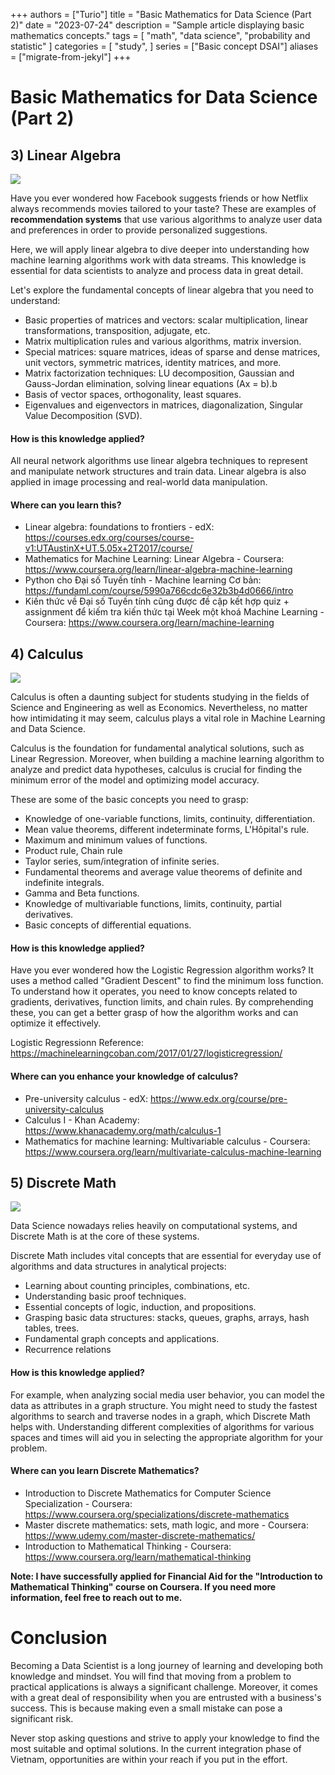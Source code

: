 +++
authors = ["Turio"]
title = "Basic Mathematics for Data Science (Part 2)"
date = "2023-07-24"
description = "Sample article displaying basic mathematics concepts."
tags = [
    "math",
    "data science",
    "probability and statistic"
]
categories = [
    "study",
]
series = ["Basic concept DSAI"]
aliases = ["migrate-from-jekyl"]
+++

# Basic Mathematics for Data Science (Part 2)

## 3) Linear Algebra

![](http://kisonecat.com/teaching/2014/math2568/logo.png)

Have you ever wondered how Facebook suggests friends or how Netflix always recommends movies tailored to your taste? These are examples of **recommendation systems** that use various algorithms to analyze user data and preferences in order to provide personalized suggestions.

Here, we will apply linear algebra to dive deeper into understanding how machine learning algorithms work with data streams. This knowledge is essential for data scientists to analyze and process data in great detail.

Let's explore the fundamental concepts of linear algebra that you need to understand:
- Basic properties of matrices and vectors: scalar multiplication, linear transformations, transposition, adjugate, etc.
- Matrix multiplication rules and various algorithms, matrix inversion.
- Special matrices: square matrices, ideas of sparse and dense matrices, unit vectors, symmetric matrices, identity matrices, and more.
- Matrix factorization techniques: LU decomposition, Gaussian and Gauss-Jordan elimination, solving linear equations (Ax = b).b
- Basis of vector spaces, orthogonality, least squares.
- Eigenvalues and eigenvectors in matrices, diagonalization, Singular Value Decomposition (SVD).

#### How is this knowledge applied?

All neural network algorithms use linear algebra techniques to represent and manipulate network structures and train data. Linear algebra is also applied in image processing and real-world data manipulation.

#### Where can you learn this?

- Linear algebra: foundations to frontiers - edX: https://courses.edx.org/courses/course-v1:UTAustinX+UT.5.05x+2T2017/course/
- Mathematics for Machine Learning: Linear Algebra - Coursera: https://www.coursera.org/learn/linear-algebra-machine-learning
- Python cho Đại số Tuyến tính - Machine learning Cơ bản: https://fundaml.com/course/5990a766cdc6e32b3b4d0666/intro
- Kiến thức về Đại số Tuyến tính cũng được đề cập kết hợp quiz + assignment để kiếm tra kiến thức tại Week một khoá Machine Learning - Coursera: https://www.coursera.org/learn/machine-learning

## 4) Calculus

![](https://i.udemycdn.com/course/750x422/34273_f5de_8.jpg)

Calculus is often a daunting subject for students studying in the fields of Science and Engineering as well as Economics. Nevertheless, no matter how intimidating it may seem, calculus plays a vital role in Machine Learning and Data Science.

Calculus is the foundation for fundamental analytical solutions, such as Linear Regression. Moreover, when building a machine learning algorithm to analyze and predict data hypotheses, calculus is crucial for finding the minimum error of the model and optimizing model accuracy.

These are some of the basic concepts you need to grasp:
- Knowledge of one-variable functions, limits, continuity, differentiation.
- Mean value theorems, different indeterminate forms, L'Hôpital's rule.
- Maximum and minimum values of functions.
- Product rule, Chain rule
- Taylor series, sum/integration of infinite series.
- Fundamental theorems and average value theorems of definite and indefinite integrals.
- Gamma and Beta functions.
- Knowledge of multivariable functions, limits, continuity, partial derivatives.
- Basic concepts of differential equations.

#### How is this knowledge applied?

Have you ever wondered how the Logistic Regression algorithm works? It uses a method called "Gradient Descent" to find the minimum loss function. To understand how it operates, you need to know concepts related to gradients, derivatives, function limits, and chain rules. By comprehending these, you can get a better grasp of how the algorithm works and can optimize it effectively.

Logistic Regressionn Reference: https://machinelearningcoban.com/2017/01/27/logisticregression/

#### Where can you enhance your knowledge of calculus?
- Pre-university calculus - edX: https://www.edx.org/course/pre-university-calculus
- Calculus I - Khan Academy: https://www.khanacademy.org/math/calculus-1
- Mathematics for machine learning: Multivariable calculus - Coursera: https://www.coursera.org/learn/multivariate-calculus-machine-learning

## 5) Discrete Math

![](http://www.discrete-math-hub.com/just_a_graph.small.png)

Data Science nowadays relies heavily on computational systems, and Discrete Math is at the core of these systems.

Discrete Math includes vital concepts that are essential for everyday use of algorithms and data structures in analytical projects:
- Learning about counting principles, combinations, etc.
- Understanding basic proof techniques.
- Essential concepts of logic, induction, and propositions.
- Grasping basic data structures: stacks, queues, graphs, arrays, hash tables, trees.
- Fundamental graph concepts and applications.
- Recurrence relations

#### How is this knowledge applied?

For example, when analyzing social media user behavior, you can model the data as attributes in a graph structure. You might need to study the fastest algorithms to search and traverse nodes in a graph, which Discrete Math helps with. Understanding different complexities of algorithms for various spaces and times will aid you in selecting the appropriate algorithm for your problem.

#### Where can you learn Discrete Mathematics?

- Introduction to Discrete Mathematics for Computer Science Specialization - Coursera: https://www.coursera.org/specializations/discrete-mathematics
- Master discrete mathematics: sets, math logic, and more - Coursera: https://www.udemy.com/master-discrete-mathematics/
- Introduction to Mathematical Thinking - Coursera: https://www.coursera.org/learn/mathematical-thinking

**Note: I have successfully applied for Financial Aid for the "Introduction to Mathematical Thinking" course on Coursera. If you need more information, feel free to reach out to me.**

# Conclusion

Becoming a Data Scientist is a long journey of learning and developing both knowledge and mindset. You will find that moving from a problem to practical applications is always a significant challenge. Moreover, it comes with a great deal of responsibility when you are entrusted with a business's success. This is because making even a small mistake can pose a significant risk.

Never stop asking questions and strive to apply your knowledge to find the most suitable and optimal solutions. In the current integration phase of Vietnam, opportunities are within your reach if you put in the effort.

